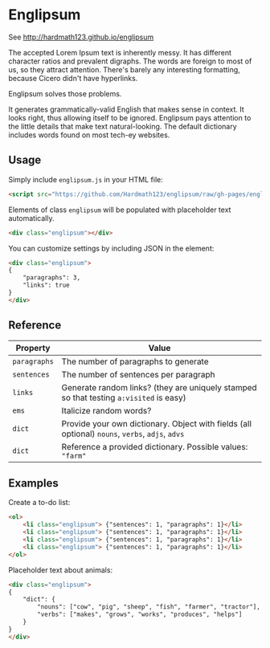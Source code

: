 # Englipsum

See http://hardmath123.github.io/englipsum

The accepted Lorem Ipsum text is inherently messy. It has different character ratios and prevalent digraphs. The words are foreign to most of us, so they attract attention. There's barely any interesting formatting, because Cicero didn't have hyperlinks.

Englipsum solves those problems.

It generates grammatically-valid English that makes sense in context. It looks right, thus allowing itself to be ignored. Englipsum pays attention to the little details that make text natural-looking. The default dictionary includes words found on most tech-ey websites.

## Usage

Simply include `englipsum.js` in your HTML file:

```html
<script src="https://github.com/Hardmath123/englipsum/raw/gh-pages/englipsum.js></script>
```

Elements of class `englipsum` will be populated with placeholder text automatically.

```html
<div class="englipsum"></div>
```

You can customize settings by including JSON in the element:

```html
<div class="englipsum">
{
    "paragraphs": 3,
    "links": true
}
</div>
```

## Reference

| Property     | Value |
| ------------ | ----- |
| `paragraphs` | The number of paragraphs to generate |
| `sentences`  | The number of sentences per paragraph |
| `links`      | Generate random links? (they are uniquely stamped so that testing `a:visited` is easy) |
| `ems`        | Italicize random words? |
| `dict`       | Provide your own dictionary. Object with fields (all optional) `nouns`, `verbs`, `adjs`, `advs` |
| `dict`       | Reference a provided dictionary. Possible values: `"farm"` |

## Examples

Create a to-do list:

```html
<ol>
    <li class="englipsum"> {"sentences": 1, "paragraphs": 1}</li>
    <li class="englipsum"> {"sentences": 1, "paragraphs": 1}</li>
    <li class="englipsum"> {"sentences": 1, "paragraphs": 1}</li>
    <li class="englipsum"> {"sentences": 1, "paragraphs": 1}</li>
</ol>
```

Placeholder text about animals:

```html
<div class="englipsum">
{
    "dict": {
        "nouns": ["cow", "pig", "sheep", "fish", "farmer", "tractor"],
        "verbs": ["makes", "grows", "works", "produces", "helps"]
    }
}
</div>
```
